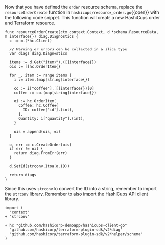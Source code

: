 Now that you have defined the `order` resource schema, replace the `resourceOrderCreate` function in `hashicups/resource_order.go`{{open}} with the following code snippet. This function will create a new HashiCups order and Terraform resource.

```
func resourceOrderCreate(ctx context.Context, d *schema.ResourceData, m interface{}) diag.Diagnostics {
  c := m.(*hc.Client)

  // Warning or errors can be collected in a slice type
  var diags diag.Diagnostics

  items := d.Get("items").([]interface{})
  ois := []hc.OrderItem{}

  for _, item := range items {
    i := item.(map[string]interface{})

    co := i["coffee"].([]interface{})[0]
    coffee := co.(map[string]interface{})

    oi := hc.OrderItem{
      Coffee: hc.Coffee{
        ID: coffee["id"].(int),
      },
      Quantity: i["quantity"].(int),
    }

    ois = append(ois, oi)
  }

  o, err := c.CreateOrder(ois)
  if err != nil {
    return diag.FromErr(err)
  }

  d.SetId(strconv.Itoa(o.ID))

  return diags
}
```

Since this uses `strconv` to convert the ID into a string, remember to import the `strconv` library. Remember to also import the HashiCups API client library.

```
import (
  "context"
+ "strconv"

+ hc "github.com/hashicorp-demoapp/hashicups-client-go"
  "github.com/hashicorp/terraform-plugin-sdk/v2/diag"
  "github.com/hashicorp/terraform-plugin-sdk/v2/helper/schema"
)
```
